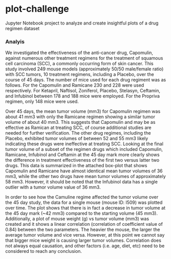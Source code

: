 # plot-challenge
Jupyter Notebook project to analyze and create insightful plots of a drug regimen dataset

### Analyis

We investigated the effectiveness of the anti-cancer drug, Capomulin, against numerous other treatment regimens for the treatment of  squamous cell carcinoma (SCC), a commonly occurring form of skin cancer. This study involved 249 mouse models (approximately 50/50 male/female ratio)  with SCC tumors, 10 treatment regimens, including a Placebo, over the course of 45 days. The number of mice used for each drug regiment was as follows. For the Capomulin and Ramicane 230 and 228 were used respectively. For Ketapril, Naftisol, Zoniferol, Placebo, Stelasyn, Ceftamin, and Infubinol between 178 and 188 mice were employed. For the Propriva regimen, only 148 mice were used.

Over 45 days, the mean tumor volume (mm3) for Capomulin regimen was about 41 mm3 with only the Ramicane regimen showing a similar tumor volume of about 40 mm3. This suggests that Capomulin and may be as effective as  Ramican at treating SCC, of course additional studies are needed for further verification. The other drug regimes, including the Placebo, exhibited tumor volumes of between 52 and 55 mm3 likely indicating these drugs were ineffective at treating SCC. Looking at the final tumor volume of a subset of the regimen drugs which included Capomulin, Ramicane, Infubinol and Ceftamin at the 45 day mark more clearly shows the difference in treatment  effectiveness of the first two versus latter two drugs. This data is summarized in the attached box-plot that shows Capomulin and Ramicane have almost identical mean tumor volumes of 36 mm3, while the other two drugs have mean tumor volumes of approximately 58 mm3. However, it should be noted that the Infubinol data has a single outlier with a tumor volume value of 36 mm3.

In order to see how the Camuline regime affected the tumor volume over the 45 day study, the data for a single mouse (mouse ID: l509) was plotted over time. The plot shows that there is in fact a decrease in tumor volume at the 45 day mark (~42 mm3) compared to the starting volume (45 mm3). Additionally, a plot of mouse weight (g) vs tumor volume (mm3) was created and it shows a linear correlation (correlation of coefficient value of 0.84) between the two parameters. The heavier the mouse, the larger the average tumor volume and vice versa. However, at this point we cannot say that bigger mice weight is causing larger tumor volumes.  Correlation does not always equal causation, and other factors (i.e. age, diet, etc) need to be considered to reach any conclusion.

